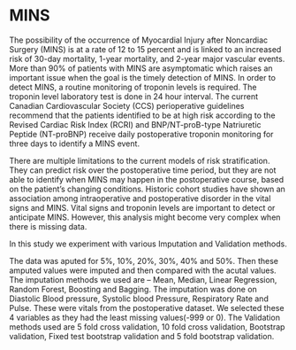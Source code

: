 # MINS
The possibility of the occurrence of Myocardial Injury after Noncardiac Surgery (MINS) is at a rate of 12 to 15 percent and is linked to an increased risk of 30-day mortality, 1-year mortality, and 2-year major vascular events. More than 90% of patients with MINS are asymptomatic which raises an important issue when the goal is the timely detection of MINS. In order to detect MINS, a routine monitoring of troponin levels is required. The troponin level laboratory test is done in 24 hour interval. The current Canadian Cardiovascular Society (CCS) perioperative guidelines recommend that the patients identified to be at high risk according to the Revised Cardiac Risk Index (RCRI) and BNP/NT-proB-type Natriuretic Peptide (NT-proBNP) receive daily postoperative troponin monitoring for three days to identify a MINS event.

There are multiple limitations to the current models of risk stratification. They can predict risk over the postoperative time period, but they are not able to identify when MINS may happen in the postoperative course, based on the patient’s changing conditions. Historic cohort studies have shown an association among intraoperative and postoperative disorder in the vital signs and MINS. Vital signs and troponin levels are important to detect or anticipate MINS. However, this analysis might become very complex when there is missing data.

In this study we experiment with various Imputation and Validation methods.

The data was aputed for 5%, 10%, 20%, 30%, 40% and 50%. Then these amputed values were imputed and then compared with the acutal values. 
The imputation methods we used are – Mean, Median, Linear Regression, Random Forest, Boosting and Bagging. 
The imputation was done on Diastolic Blood pressure, Systolic blood Pressure, Respiratory Rate and Pulse. These were vitals from the postoperative dataset. We selected these 4 variables as they had the least missing values(-999 or 0). 
The Validation methods used are 5 fold cross validation, 10 fold cross validation, Bootstrap validation, Fixed test bootstrap validation and 5 fold bootstrap validation. 
